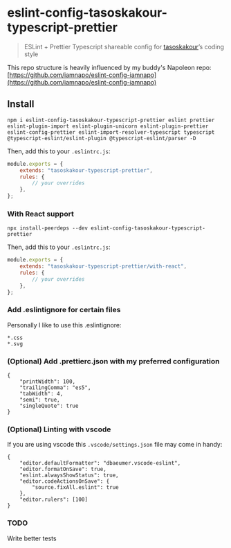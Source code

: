 # eslint-config-tasoskakour-typescript-prettier

> ESLint + Prettier Typescript shareable config for [tasoskakour](https://tasoskakour.com)’s coding style

This repo structure is heavily influenced by my buddy's Napoleon repo: [https://github.com/iamnapo/eslint-config-iamnapo](https://github.com/iamnapo/eslint-config-iamnapo)

## Install

```console
npm i eslint-config-tasoskakour-typescript-prettier eslint prettier eslint-plugin-import eslint-plugin-unicorn eslint-plugin-prettier eslint-config-prettier eslint-import-resolver-typescript typescript @typescript-eslint/eslint-plugin @typescript-eslint/parser -D
```

Then, add this to your `.eslintrc.js`:

```js
module.exports = {
	extends: "tasoskakour-typescript-prettier",
	rules: {
		// your overrides
	},
};
```

### With React support

```console
npx install-peerdeps --dev eslint-config-tasoskakour-typescript-prettier
```

Then, add this to your `.eslintrc.js`:

```js
module.exports = {
	extends: "tasoskakour-typescript-prettier/with-react",
	rules: {
		// your overrides
	},
};
```

### Add .eslintignore for certain files

Personally I like to use this .eslintignore:

```
*.css
*.svg
```

### (Optional) Add .prettierc.json with my preferred configuration

```
{
    "printWidth": 100,
    "trailingComma": "es5",
    "tabWidth": 4,
    "semi": true,
    "singleQuote": true
}
```


### (Optional) Linting with vscode 

If you are using vscode this `.vscode/settings.json` file may come in handy: 

```
{
    "editor.defaultFormatter": "dbaeumer.vscode-eslint",
    "editor.formatOnSave": true,
    "eslint.alwaysShowStatus": true,
    "editor.codeActionsOnSave": {
        "source.fixAll.eslint": true
    },
    "editor.rulers": [100]
}
```

### TODO

Write better tests

